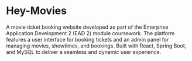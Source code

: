 # Hey-Movies
A movie ticket booking website developed as part of the Enterprise Application Development 2 (EAD 2) module coursework. The platform features a user interface for booking tickets and an admin panel for managing movies, showtimes, and bookings. Built with React, Spring Boot, and MySQL to deliver a seamless and dynamic user experience.
